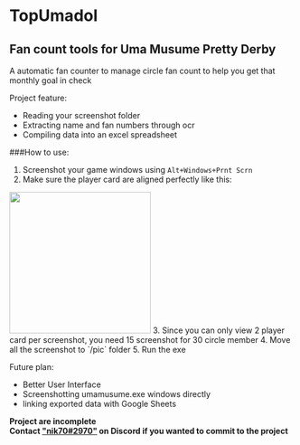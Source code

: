 # TopUmadol
## Fan count tools for Uma Musume Pretty Derby
A automatic fan counter to manage circle fan count to help you get that monthly goal in check

Project feature:
- Reading your screenshot folder
- Extracting name and fan numbers through ocr
- Compiling data into an excel spreadsheet

###How to use:
1. Screenshot your game windows using `Alt+Windows+Prnt Scrn`
2. Make sure the player card are aligned perfectly like this:  
<img src="https://drive.google.com/uc?export=view&id=1UjGUdic0DXqikaqIuepaqIVy1hUxX_43" width="250">
3. Since you can only view 2 player card per screenshot, you need 15 screenshot for 30 circle member
4. Move all the screenshot to `/pic` folder
5. Run the exe


Future plan:
- Better User Interface 
- Screenshotting umamusume.exe windows directly
- linking exported data with Google Sheets

**Project are incomplete**  
**Contact ["nik70#2970"](https://discordapp.com/users/182801655711006721/) on Discord if you wanted to commit to the project**
